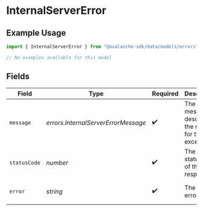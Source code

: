 # InternalServerError

## Example Usage

```typescript
import { InternalServerError } from "@avalanche-sdk/data/models/errors";

// No examples available for this model
```

## Fields

| Field                                                     | Type                                                      | Required                                                  | Description                                               | Example                                                   |
| --------------------------------------------------------- | --------------------------------------------------------- | --------------------------------------------------------- | --------------------------------------------------------- | --------------------------------------------------------- |
| `message`                                                 | *errors.InternalServerErrorMessage*                       | :heavy_check_mark:                                        | The error message describing the reason for the exception |                                                           |
| `statusCode`                                              | *number*                                                  | :heavy_check_mark:                                        | The HTTP status code of the response                      | 500                                                       |
| `error`                                                   | *string*                                                  | :heavy_check_mark:                                        | The type of error                                         | Internal Server Error                                     |